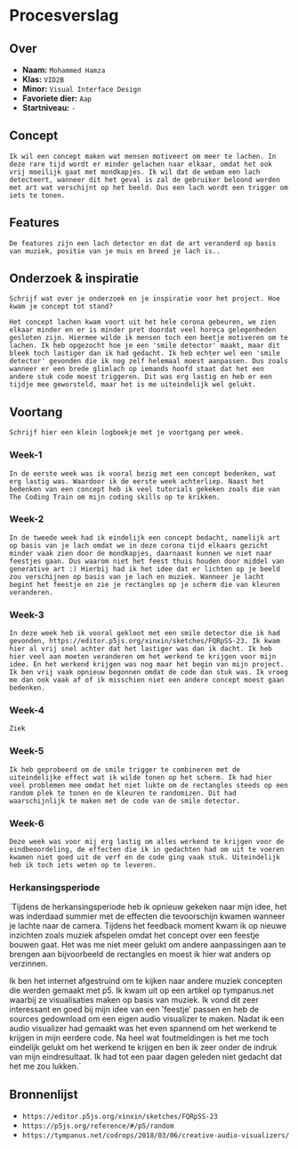 <!-- Vergeet je niet de comments uit te zetten voordat je begint met typen? 💬 -->

# Procesverslag

## Over
* **Naam:** `Mohammed Hamza`
* **Klas:** `VID2B`
* **Minor:** `Visual Interface Design`
* **Favoriete dier:** `Aap`
* **Startniveau:** `-`

## Concept

`Ik wil een concept maken wat mensen motiveert om meer te lachen. In deze rare tijd wordt er minder gelachen naar elkaar, omdat het ook vrij moeilijk gaat met mondkapjes. Ik wil dat de webam een lach detecteert, wanneer dit het geval is zal de gebruiker beloond worden met art wat verschijnt op het beeld. Dus een lach wordt een trigger om iets te tonen.`

## Features

`De features zijn een lach detector en dat de art veranderd op basis van muziek, positie van je muis en breed je lach is..`

## Onderzoek & inspiratie
`Schrijf wat over je onderzoek en je inspiratie voor het project. Hoe kwam je concept tot stand?`

`Het concept lachen kwam voort uit het hele corona gebeuren, we zien elkaar minder en er is minder pret doordat veel horeca gelegenheden gesloten zijn. Hiermee wilde ik mensen toch een beetje motiveren om te lachen. Ik heb opgezocht hoe je een 'smile detector' maakt, maar dit bleek toch lastiger dan ik had gedacht. Ik heb echter wel een 'smile detector' gevonden die ik nog zelf helemaal moest aanpassen. Dus zoals wanneer er een brede glimlach op iemands hoofd staat dat het een andere stuk code moest triggeren. Dit was erg lastig en heb er een tijdje mee geworsteld, maar het is me uiteindelijk wel gelukt.`

## Voortang

`Schrijf hier een klein logboekje met je voortgang per week.`

### Week-1
`In de eerste week was ik vooral bezig met een concept bedenken, wat erg lastig was. Waardoor ik de eerste week achterliep. Naast het bedenken van een concept heb ik veel tutorials gekeken zoals die van The Coding Train om mijn coding skills op te krikken.`

### Week-2
`In de tweede week had ik eindelijk een concept bedacht, namelijk art op basis van je lach omdat we in deze corona tijd elkaars gezicht minder vaak zien door de mondkapjes, daarnaast kunnen we niet naar feestjes gaan. Dus waarom niet het feest thuis houden door middel van generative art :) Hierbij had ik het idee dat er lichten op je beeld zou verschijnen op basis van je lach en muziek. Wanneer je lacht begint het feestje en zie je rectangles op je scherm die van kleuren veranderen.`

### Week-3
`In deze week heb ik vooral gekloot met een smile detector die ik had gevonden, https://editor.p5js.org/xinxin/sketches/FQRpSS-23. Ik kwam hier al vrij snel achter dat het lastiger was dan ik dacht. Ik heb hier veel aan moeten veranderen om het werkend te krijgen voor mijn idee. En het werkend krijgen was nog maar het begin van mijn project. Ik ben vrij vaak opnieuw begonnen omdat de code dan stuk was. Ik vroeg me dan ook vaak af of ik misschien niet een andere concept moest gaan bedenken.`

### Week-4
`Ziek`

### Week-5
`Ik heb geprobeerd om de smile trigger te combineren met de uiteindelijke effect wat ik wilde tonen op het scherm. Ik had hier veel problemen mee omdat het niet lukte om de rectangles steeds op een random plek te tonen en de kleuren te randomizen. Dit had waarschijnlijk te maken met de code van de smile detector.`

### Week-6
`Deze week was voor mij erg lastig om alles werkend te krijgen voor de eindbeoordeling, de effecten die ik in gedachten had om uit te voeren kwamen niet goed uit de verf en de code ging vaak stuk. Uiteindelijk heb ik toch iets weten op te leveren.`

### Herkansingsperiode
`Tijdens de herkansingsperiode heb ik opnieuw gekeken naar mijn idee, het was inderdaad summier met de effecten die tevoorschijn kwamen wanneer je lachte naar de camera. Tijdens het feedback moment kwam ik op nieuwe inzichten zoals muziek afspelen omdat het concept over een feestje bouwen gaat. Het was me niet meer gelukt om andere aanpassingen aan te brengen aan bijvoorbeeld de rectangles en moest ik hier wat anders op verzinnen.

Ik ben het internet afgestruind om te kijken naar andere muziek concepten die werden gemaakt met p5. Ik kwam uit op een artikel op tympanus.net waarbij ze visualisaties maken op basis van muziek. Ik vond dit zeer interessant en goed bij mijn idee van een 'feestje' passen en heb de sources gedownload om een eigen audio visualizer te maken. Nadat ik een audio visualizer had gemaakt was het even spannend om het werkend te krijgen in mijn eerdere code. Na heel wat foutmeldingen is het me toch eindelijk gelukt om het werkend te krijgen en ben ik zeer onder de indruk van mijn eindresultaat. Ik had tot een paar dagen geleden niet gedacht dat het me zou lukken.`


## Bronnenlijst

* `https://editor.p5js.org/xinxin/sketches/FQRpSS-23`
* `https://p5js.org/reference/#/p5/random`
* `https://tympanus.net/codrops/2018/03/06/creative-audio-visualizers/`
